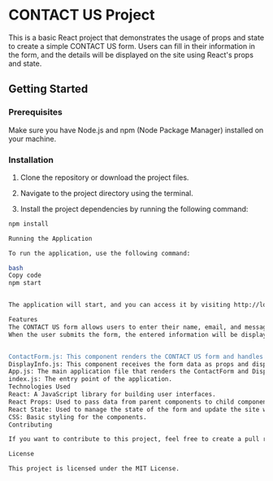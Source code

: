 # CONTACT US Project

This is a basic React project that demonstrates the usage of props and state to create a simple CONTACT US form. Users can fill in their information in the form, and the details will be displayed on the site using React's props and state.

## Getting Started

### Prerequisites

Make sure you have Node.js and npm (Node Package Manager) installed on your machine.

### Installation

1. Clone the repository or download the project files.

2. Navigate to the project directory using the terminal.

3. Install the project dependencies by running the following command:

```bash
npm install

Running the Application

To run the application, use the following command:

bash
Copy code
npm start


The application will start, and you can access it by visiting http://localhost:3000 in your web browser. (Might be a diff port based on user)

Features
The CONTACT US form allows users to enter their name, email, and message.
When the user submits the form, the entered information will be displayed on the site using React's props and state.


ContactForm.js: This component renders the CONTACT US form and handles form submissions using React's setState.
DisplayInfo.js: This component receives the form data as props and displays it on the site.
App.js: The main application file that renders the ContactForm and DisplayInfo components.
index.js: The entry point of the application.
Technologies Used
React: A JavaScript library for building user interfaces.
React Props: Used to pass data from parent components to child components.
React State: Used to manage the state of the form and update the site with the submitted information.
CSS: Basic styling for the components.
Contributing

If you want to contribute to this project, feel free to create a pull request. All contributions are welcome!

License

This project is licensed under the MIT License.